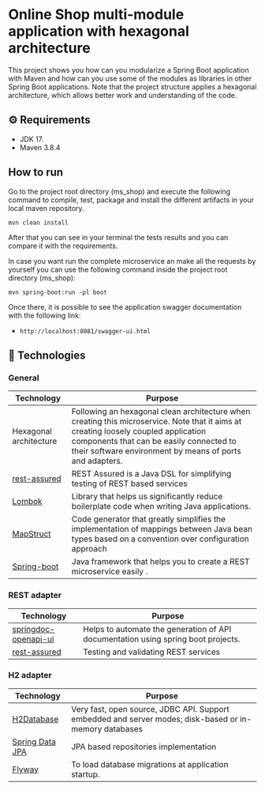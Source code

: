 # Online Shop multi-module application with hexagonal architecture

This project shows you how can you modularize a Spring Boot application with Maven and how can you use some of the modules as libraries in other Spring Boot applications. Note that the project structure applies a hexagonal architecture, which allows better work and understanding of the code.

## ⚙️ Requirements

- JDK 17.
- Maven 3.8.4

## How to run
Go to the project root directory (ms_shop) and execute the following command to compile, test, package and install the different artifacts in your local maven repository.

```shell
mvn clean install
```
After that you can see in your terminal the tests results and you can compare it with the requirements.

In case you want run the complete microservice an make all the requests by yourself you can use the following command inside the project root directory (ms_shop):

```shell
mvn spring-boot:run -pl boot
```

Once there, it is possible to see the application swagger documentation with the following link:

- `http://localhost:8081/swagger-ui.html`


## 📘 Technologies

### General

| Technology | Purpose |
| ---------- |----------|
|Hexagonal architecture| Following an hexagonal clean architecture when creating this microservice. Note that it aims at creating loosely coupled application components that can be easily connected to their software environment by means of ports and adapters. |
| [rest-assured](https://rest-assured.io/) | REST Assured is a Java DSL for simplifying testing of REST based services |
| [Lombok](https://projectlombok.org/) | Library that helps us significantly reduce boilerplate code when writing Java applications.|
| [MapStruct](https://mapstruct.org/) | Code generator that greatly simplifies the implementation of mappings between Java bean types based on a convention over configuration approach |
| [Spring-boot](https://quarkus.io/) | Java framework that helps you to create a REST microservice easily . |

### REST adapter

| Technology | Purpose |
| ---------- |----------|
| [springdoc-openapi-ui](https://springdoc.org/) | Helps to automate the generation of API documentation using spring boot projects. |
| [rest-assured](https://rest-assured.io/) | Testing and validating REST services |

### H2 adapter

| Technology | Purpose |
| ---------- |----------|
| [H2Database](https://www.h2database.com/html/main.html) | Very fast, open source, JDBC API. Support embedded and server modes; disk-based or in-memory databases |
| [Spring Data JPA](https://spring.io/projects/spring-data-jpa) | JPA based repositories implementation |
| [Flyway](https://flywaydb.org/) | To load database migrations at application startup. |
